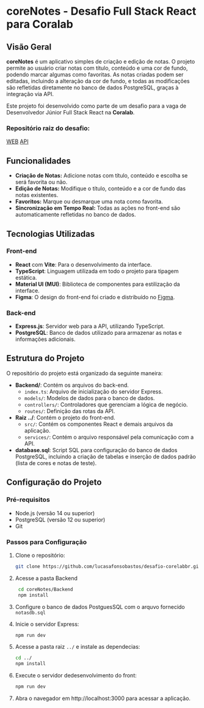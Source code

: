 # coreNotes - Desafio Full Stack React para Coralab

## Visão Geral

**coreNotes** é um aplicativo simples de criação e edição de notas. O projeto permite ao usuário criar notas com título, conteúdo e uma cor de fundo, podendo marcar algumas como favoritas. As notas criadas podem ser editadas, incluindo a alteração da cor de fundo, e todas as modificações são refletidas diretamente no banco de dados PostgreSQL, graças à integração via API.

Este projeto foi desenvolvido como parte de um desafio para a vaga de Desenvolvedor Júnior Full Stack React na **Coralab**.

### Repositório raiz do desafio:
[WEB](https://github.com/corelabbr/corelab-web-challenge)
[API](https://github.com/corelabbr/corelab-api-challenge)

## Funcionalidades

- **Criação de Notas:** Adicione notas com título, conteúdo e escolha se será favorita ou não.
- **Edição de Notas:** Modifique o título, conteúdo e a cor de fundo das notas existentes.
- **Favoritos:** Marque ou desmarque uma nota como favorita.
- **Sincronização em Tempo Real:** Todas as ações no front-end são automaticamente refletidas no banco de dados.

## Tecnologias Utilizadas

### Front-end
- **React** com **Vite**: Para o desenvolvimento da interface.
- **TypeScript**: Linguagem utilizada em todo o projeto para tipagem estática.
- **Material UI (MUI)**: Biblioteca de componentes para estilização da interface.
- **Figma**: O design do front-end foi criado e distribuído no [Figma](https://www.figma.com/design/sQrUVHTlyogq3qGdkqGTXN/mockup?node-id=0-1&t=lbypEiLIjBZ3KDr7-0).

### Back-end
- **Express.js**: Servidor web para a API, utilizando TypeScript.
- **PostgreSQL**: Banco de dados utilizado para armazenar as notas e informações adicionais.

## Estrutura do Projeto

O repositório do projeto está organizado da seguinte maneira:

- **Backend/**: Contém os arquivos do back-end.
  - `index.ts`: Arquivo de inicialização do servidor Express.
  - `models/`: Modelos de dados para o banco de dados.
  - `controllers/`: Controladores que gerenciam a lógica de negócio.
  - `routes/`: Definição das rotas da API.
- **Raiz ../**: Contém o projeto do front-end.
  - `src/`: Contém os componentes React e demais arquivos da aplicação.
  - `services/`: Contém o arquivo responsável pela comunicação com a API.
- **database.sql**: Script SQL para configuração do banco de dados PostgreSQL, incluindo a criação de tabelas e inserção de dados padrão (lista de cores e notas de teste).

## Configuração do Projeto

### Pré-requisitos

- Node.js (versão 14 ou superior)
- PostgreSQL (versão 12 ou superior)
- Git

### Passos para Configuração

1. Clone o repositório:
   ```bash
   git clone https://github.com/lucasafonsobastos/desafio-corelabbr.git

2. Acesse a pasta Backend
   ```bash
    cd coreNotes/Backend
    npm install

3. Configure o banco de dados PostguesSQL com o arquvo fornecido `notasdb.sql`

4. Inicie o servidor Express:
   ```bash
   npm run dev

5. Acesse a pasta raiz `../` e instale as dependecias:
   ```bash
   cd ../
   npm install

6. Execute o servidor dedesenvolvimento do front:
   ```bash
   npm run dev

7. Abra o navegador em http://localhost:3000 para acessar a aplicação.



